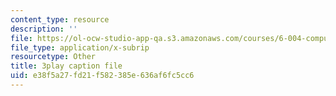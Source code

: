 ```yaml
---
content_type: resource
description: ''
file: https://ol-ocw-studio-app-qa.s3.amazonaws.com/courses/6-004-computation-structures-spring-2017/e38f5a27fd21f582385e636af6fc5cc6_O6yw1qkECig.srt
file_type: application/x-subrip
resourcetype: Other
title: 3play caption file
uid: e38f5a27-fd21-f582-385e-636af6fc5cc6
---
```

